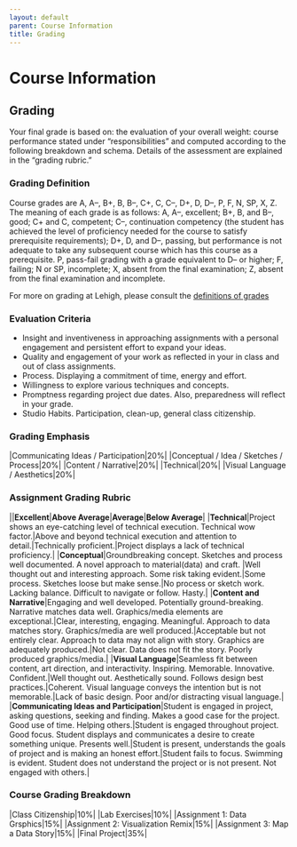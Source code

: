 ```yaml
---
layout: default
parent: Course Information
title: Grading
---
```


<style>

td {
  vertical-align: top;
}
</style>

# Course Information

## Grading

Your final grade is based on: the evaluation of your overall weight: course performance stated under “responsibilities” and computed according to the following breakdown and schema. Details of the assessment are explained in the “grading rubric.”

### Grading Definition

Course grades are A, A–, B+, B, B–, C+, C, C–, D+, D, D–, P, F, N, SP, X, Z. The meaning of each grade is as follows: A, A–, excellent; B+, B, and B–, good; C+ and C, competent; C–, continuation competency (the student has achieved the level of proficiency needed for the course to satisfy prerequisite requirements); D+, D, and D–, passing, but performance is not adequate to take any subsequent course which has this course as a prerequisite.  P, pass-fail grading with a grade equivalent to D– or higher; F, failing; N or SP, incomplete; X, absent from the final examination; Z, absent from the final examination and incomplete.

For more on grading at Lehigh, please consult the [definitions of grades](https://catalog.lehigh.edu/undergraduatestudies/guidetoacademicrulesandregulations/definitionsofgrades/)

### Evaluation Criteria
- Insight and inventiveness in approaching assignments with a personal engagement and persistent effort to expand your ideas.
- Quality and engagement of your work as reflected in your in class and out of class assignments.
- Process. Displaying a commitment of time, energy and effort.
- Willingness to explore various techniques and concepts.
- Promptness regarding project due dates. Also, preparedness will reflect in your grade.
- Studio Habits. Participation, clean-up, general class citizenship.

### Grading Emphasis

|Communicating Ideas / Participation|20%|
|Conceptual / Idea / Sketches / Process|20%|
|Content / Narrative|20%|
|Technical|20%|
|Visual Language / Aesthetics|20%|

### Assignment Grading Rubric

||**Excellent**|**Above Average**|**Average**|**Below Average**|
|**Technical**|Project shows an eye-catching level of technical execution. Technical wow factor.|Above and beyond technical execution and attention to detail.|Technically proficient.|Project displays a lack of technical proficiency.|
|**Conceptual**|Groundbreaking concept. Sketches and process well documented. A novel approach to material(data) and craft. |Well thought out and interesting approach. Some risk taking evident.|Some process. Sketches loose but make sense.|No process or sketch work. Lacking balance. Difficult to navigate or follow. Hasty.|
|**Content and Narrative**|Engaging and well developed. Potentially ground-breaking. Narrative matches data well. Graphics/media elements are exceptional.|Clear, interesting, engaging. Meaningful. Approach to data matches story. Graphics/media are well produced.|Acceptable but not entirely clear. Approach to data may not align with story. Graphics are adequately produced.|Not clear. Data does not fit the story. Poorly produced graphics/media.|
|**Visual Language**|Seamless fit between content, art direction, and interactivity. Inspiring. Memorable. Innovative. Confident.|Well thought out. Aesthetically sound. Follows design best practices.|Coherent. Visual language conveys the intention but is not memorable.|Lack of basic design. Poor and/or distracting visual language.|
|**Communicating Ideas and Participation**|Student is engaged in project, asking questions, seeking and finding. Makes a good case for the project. Good use of time. Helping others.|Student is engaged throughout project. Good focus. Student displays and communicates a desire to create something unique. Presents well.|Student is present, understands the goals of project and is making an honest effort.|Student fails to focus. Swimming is evident. Student does not understand the project or is not present. Not engaged with others.|

### Course Grading Breakdown

|Class Citizenship|10%|
|Lab Exercises|10%|
|Assignment 1: Data Grsphics|15%|
|Assignment 2: Visualization Remix|15%|
|Assignment 3: Map a Data Story|15%|
|Final Project|35%|